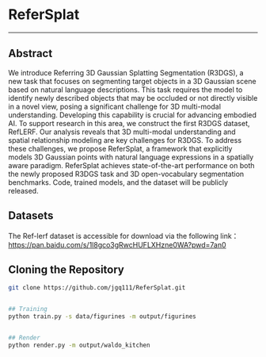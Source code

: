 # ReferSplat

---
## Abstract
We introduce Referring 3D Gaussian Splatting
Segmentation (R3DGS), a new task that focuses
on segmenting target objects in a 3D Gaussian
scene based on natural language descriptions.
This task requires the model to identify newly
described objects that may be occluded or not
directly visible in a novel view, posing a significant challenge for 3D multi-modal understanding. Developing this capability is crucial for advancing embodied AI. To support research in this
area, we construct the first R3DGS dataset, RefLERF. Our analysis reveals that 3D multi-modal
understanding and spatial relationship modeling
are key challenges for R3DGS. To address these
challenges, we propose ReferSplat, a framework
that explicitly models 3D Gaussian points with
natural language expressions in a spatially aware
paradigm. ReferSplat achieves state-of-the-art
performance on both the newly proposed R3DGS
task and 3D open-vocabulary segmentation benchmarks. Code, trained models, and the dataset will
be publicly released.
## Datasets

The Ref-lerf dataset is accessible for download via the following link：https://pan.baidu.com/s/1l8gco3gRwcHUFLXHzne0WA?pwd=7an0 



## Cloning the Repository
```bash
git clone https://github.com/jgq111/ReferSplat.git


## Training
python train.py -s data/figurines -m output/figurines


## Render
python render.py -m output/waldo_kitchen
